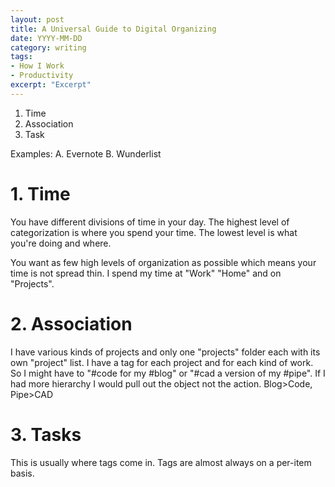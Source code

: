 ```yaml
---
layout: post
title: A Universal Guide to Digital Organizing
date: YYYY-MM-DD
category: writing
tags:
- How I Work
- Productivity
excerpt: "Excerpt"
---
```


1. Time
2. Association
3. Task

Examples:
A. Evernote
B. Wunderlist

# 1. Time
You have different divisions of time in your day. The highest level of categorization is where you spend your time. The lowest level is what you're doing and where.

You want as few high levels of organization as possible which means your time is not spread thin. I spend my time at "Work" "Home" and on "Projects".

# 2. Association
I have various kinds of projects and only one "projects" folder each with its own "project" list.  I have a tag for each project and for each kind of work. So I might have to "#code for my #blog" or "#cad a version of my #pipe". If I had more hierarchy I would pull out the object not the action. Blog>Code, Pipe>CAD

# 3. Tasks
This is usually where tags come in. Tags are almost always on a per-item basis.
